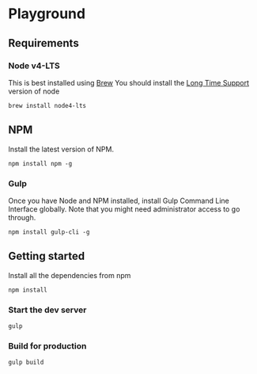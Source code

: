 # Playground

## Requirements

### Node v4-LTS
This is best installed using [Brew](http://brew.sh/)
You should install the [Long Time Support](https://medium.com/@nodesource/essential-steps-long-term-support-for-node-js-8ecf7514dbd#.grw87yu9c) version of node

```
brew install node4-lts
```
## NPM
Install the latest version of NPM.

```
npm install npm -g
```

### Gulp
Once you have Node and NPM installed, install Gulp Command Line Interface globally. Note that you might need administrator access to go through.

```
npm install gulp-cli -g
```

## Getting started
Install all the dependencies from npm

```
npm install
```

### Start the dev server

```
gulp
```

### Build for production

```
gulp build
```
